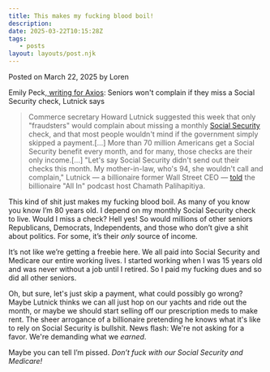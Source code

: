 ```yaml
---
title: This makes my fucking blood boil!
description:
date: 2025-03-22T10:15:28Z
tags:
   - posts
layout: layouts/post.njk
---
```


Posted on March 22, 2025 by Loren

Emily Peck,[ writing for Axios](https://www.axios.com/2025/03/21/social-security-lutnick-doge-checks): Seniors won't complain if they miss a Social Security check, Lutnick says

> Commerce secretary Howard Lutnick suggested this week that only "fraudsters" would complain about missing a monthly [Social Security](https://www.axios.com/2025/03/20/doge-social-security-deposit-fraud) check, and that most people wouldn't mind if the government simply skipped a payment.[…] More than 70 million Americans get a Social Security benefit every month, and for many, those checks are their only income.[…] "Let's say Social Security didn't send out their checks this month. My mother-in-law, who's 94, she wouldn't call and complain," Lutnick — a billionaire former Wall Street CEO — [told](https://www.youtube.com/watch?v=182ckTL2KBA) the billionaire "All In" podcast host Chamath Palihapitiya.

This kind of shit just makes my fucking blood boil. As many of you know you know I’m 80 years old. I depend on my monthly Social Security check to live. Would I miss a check? Hell yes! So would millions of other seniors Republicans, Democrats, Independents, and those who don’t give a shit about politics. For some, it’s their _only_ source of income.

It’s not like we’re getting a freebie here. We all paid into Social Security and Medicare our entire working lives. I started working when I was 15 years old and was never without a job until I retired. So I paid my fucking dues and so did all other seniors.

Oh, but sure, let's just skip a payment, what could possibly go wrong? Maybe Lutnick thinks we can all just hop on our yachts and ride out the month, or maybe we should start selling off our prescription meds to make rent. The sheer arrogance of a billionaire pretending he knows what it's like to rely on Social Security is bullshit. News flash: We're not asking for a favor. We're demanding what we _earned_.

Maybe you can tell I’m pissed. _Don’t fuck with our Social Security and Medicare!_

